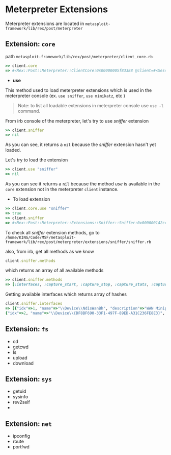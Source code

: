 # Meterpreter Extensions

Meterpreter extensions are located in `metasploit-framework/lib/rex/post/meterpreter`

## Extension: `core`

path `metasploit-framework/lib/rex/post/meterpreter/client_core.rb`

```ruby
>> client.core
=> #<Rex::Post::Meterpreter::ClientCore:0x00000005f83388 @client=#<Session:meterpreter 192.168.0.18:55861 (192.168.242.128) "win7-64-victim\Workshop @ WIN7-64-VICTIM">, @name="core">
```

- **use**

This method used to load meterpreter extensions which is used in the meterpreter console (ex. `use sniffer`, `use mimikatz`, etc )
> Note: to list all loadable extensions in meterpreter console use `use -l` command.

From irb console of the meterpreter, let's try to use *sniffer* extension

```ruby
>> client.sniffer
=> nil
```
As you can see, it returns a `nil` because the *sniffer* extension hasn't yet loaded.

Let's try to load the extension 
```ruby
>> client.use "sniffer"
=> nil
```

As you can see it returns a `nil` because the method *use* is available in the `core` extension not in the meterpreter `client` instance.

- To load extension 

```ruby
>> client.core.use "sniffer"
=> true
>> client.sniffer
=> #<Rex::Post::Meterpreter::Extensions::Sniffer::Sniffer:0x000000142cc108 @client=#<Session:meterpreter 192.168.0.18:55861 (192.168.242.128) "win7-64-victim\Workshop @ WIN7-64-VICTIM">, @name="sniffer">
```

To check all *sniffer* extension methods, go to `/home/KING/Code/MSF/metasploit-framework/lib/rex/post/meterpreter/extensions/sniffer/sniffer.rb`

also, from irb, get all methods as we know 
```ruby
client.sniffer.methods
```
which returns an array of all available methods
```ruby
>> client.sniffer.methods
=> [:interfaces, :capture_start, :capture_stop, :capture_stats, :capture_release, :capture_dump, :capture_dump_read, :name, :name=, :client, :client=, :psych_to_yaml, :to_yaml, :to_yaml_properties, :blank?, :present?, :presence, :acts_like?, :to_param, :to_query, :try, :try!, :duplicable?, :deep_dup, :in?, :instance_values, :instance_variable_names, :to_json, :with_options, :html_safe?, :`, :dclone, :old_send, :as_json, :require_or_load, :require_dependency, :load_dependency, :load, :require, :unloadable, :assert_no_remainder, :decode_tlv, :decode_integer, :decode_timeticks, :decode_integer_value, :decode_uinteger_value, :build_integer, :decode_octet_string, :decode_ip_address, :decode_sequence, :decode_object_id, :decode_object_id_value, :encode_length, :encode_integer, :encode_tagged_integer, :integer_to_octets, :encode_null, :encode_exception, :encode_tlv, :encode_octet_string, :encode_sequence, :encode_object_id, :pretty_print, :pretty_print_cycle, :pretty_print_instance_variables, :pretty_print_inspect, :nil?, :===, :=~, :!~, :eql?, :hash, :<=>, :class, :singleton_class, :clone, :dup, :taint, :tainted?, :untaint, :untrust, :untrusted?, :trust, :freeze, :frozen?, :to_s, :inspect, :methods, :singleton_methods, :protected_methods, :private_methods, :public_methods, :instance_variables, :instance_variable_get, :instance_variable_set, :instance_variable_defined?, :remove_instance_variable, :instance_of?, :kind_of?, :is_a?, :tap, :send, :public_send, :respond_to?, :extend, :select, :display, :sleep, :method, :public_method, :singleton_method, :define_singleton_method, :object_id, :to_enum, :enum_for, :gem, :class_eval, :pretty_inspect, :silence_warnings, :enable_warnings, :with_warnings, :silence_stderr, :silence_stream, :suppress, :capture, :silence, :quietly, :debugger, :breakpoint, :suppress_warnings, :==, :equal?, :!, :!=, :instance_eval, :instance_exec, :__send__, :__id__]
```

Getting available interfaces which returns array of hashes 

```ruby
client.sniffer.interfaces
=> [{"idx"=>1, "name"=>"\\Device\\NdisWanBh", "description"=>"WAN Miniport (Network Monitor)", "type"=>3, "mtu"=>1514, "wireless"=>false, "usable"=>true, "dhcp"=>false}, 
{"idx"=>2, "name"=>"\\Device\\{DF8BF690-33F1-497F-89ED-A31C236FE8E3}", "description"=>"Intel(R) PRO/1000 MT Network Connection", "type"=>0, "mtu"=>1514, "wireless"=>false, "usable"=>true, "dhcp"=>true}]
```



## Extension: `fs`

- cd 
- getcwd
- ls
- upload
- download

## Extension: `sys`

- getuid
- sysinfo
- rev2self
- 

## Extension: `net`

- ipconfig
- route
- portfwd